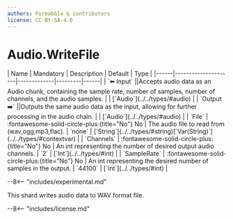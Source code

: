```yaml
---
authors: Formabble & contributors
license: CC-BY-SA-4.0
---
```



# Audio.WriteFile

<div class="sh-parameters" markdown="1">
| Name | Mandatory | Description | Default | Type |
|------|---------------------|-------------|---------|------|
| `⬅️ Input` ||Accepts audio data as an Audio chunk, containing the sample rate, number of samples, number of channels, and the audio samples. | | [`Audio`](../../types/#audio) |
| `Output ➡️` ||Outputs the same audio data as the input, allowing for further processing in the audio chain. | | [`Audio`](../../types/#audio) |
| `File` | :fontawesome-solid-circle-plus:{title="No"} No  | The audio file to read from (wav,ogg,mp3,flac). | `none` | [`String`](../../types/#string)[`Var(String)`](../../types/#contextvar) |
| `Channels` | :fontawesome-solid-circle-plus:{title="No"} No  | An int representing the number of desired output audio channels. | `2` | [`Int`](../../types/#int) |
| `SampleRate` | :fontawesome-solid-circle-plus:{title="No"} No  | An int representing the desired number of samples in the output. | `44100` | [`Int`](../../types/#int) |

</div>

--8<-- "includes/experimental.md"

This shard writes audio data to WAV format file.

--8<-- "includes/license.md"

